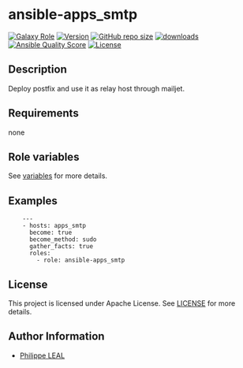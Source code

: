 # ansible-apps_smtp

[![Galaxy Role](https://img.shields.io/badge/galaxy-apps_smtp-purple?style=flat)](https://galaxy.ansible.com/lotusnoir/apps_smtp)
[![Version](https://img.shields.io/github/release/lotusnoir/ansible-apps_smtp.svg)](https://github.com/lotusnoir/ansible-apps_smtp/releases/latest)
[![GitHub repo size](https://img.shields.io/github/repo-size/lotusnoir/ansible-apps_smtp?color=orange&style=flat)](https://galaxy.ansible.com/lotusnoir/apps_smtp)
[![downloads](https://img.shields.io/ansible/role/d/56097)](https://galaxy.ansible.com/lotusnoir/apps_smtp)
[![Ansible Quality Score](https://img.shields.io/ansible/quality/56097)](https://galaxy.ansible.com/lotusnoir/apps_smtp)
[![License](https://img.shields.io/badge/license-Apache--2.0-brightgreen?style=flat)](https://opensource.org/licenses/Apache-2.0)

## Description

Deploy postfix and use it as relay host through mailjet.
## Requirements

none

## Role variables

See [variables](/defaults/main.yml) for more details.

## Examples

        ---
        - hosts: apps_smtp
          become: true
          become_method: sudo
          gather_facts: true
          roles:
            - role: ansible-apps_smtp


## License

This project is licensed under Apache License. See [LICENSE](/LICENSE) for more details.

## Author Information

- [Philippe LEAL](https://github.com/lotusnoir)

